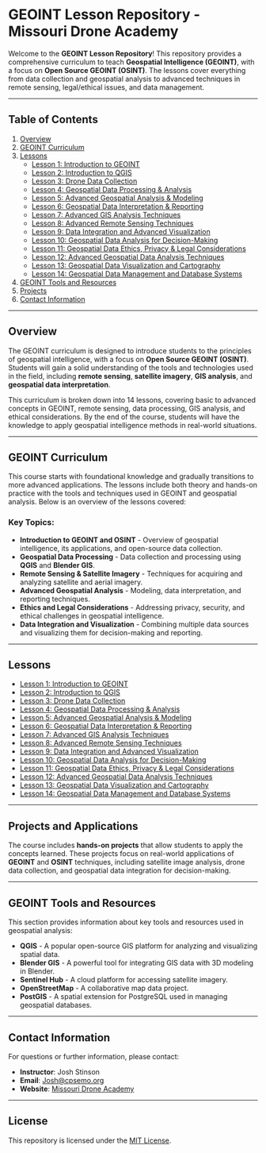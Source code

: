 # GEOINT Lesson Repository - Missouri Drone Academy

Welcome to the **GEOINT Lesson Repository**! This repository provides a comprehensive curriculum to teach **Geospatial Intelligence (GEOINT)**, with a focus on **Open Source GEOINT (OSINT)**. The lessons cover everything from data collection and geospatial analysis to advanced techniques in remote sensing, legal/ethical issues, and data management.

---

## Table of Contents

1. [Overview](#overview)
2. [GEOINT Curriculum](#geoint-curriculum)
3. [Lessons](#lessons)
   - [Lesson 1: Introduction to GEOINT](docs/lessons/lesson_1_intro_to_geoint.md)
   - [Lesson 2: Introduction to QGIS](docs/lessons/lesson_2_intro_to_qgis.md)
   - [Lesson 3: Drone Data Collection](docs/lessons/lesson_3_drone_data_collection.md)
   - [Lesson 4: Geospatial Data Processing & Analysis](docs/lessons/lesson_4_geospatial_data_processing_analysis.md)
   - [Lesson 5: Advanced Geospatial Analysis & Modeling](docs/lessons/lesson_5_advanced_geospatial_analysis_modeling.md)
   - [Lesson 6: Geospatial Data Interpretation & Reporting](docs/lessons/lesson_6_geospatial_data_interpretation_reporting.md)
   - [Lesson 7: Advanced GIS Analysis Techniques](docs/lessons/lesson_7_advanced_gis_analysis_techniques.md)
   - [Lesson 8: Advanced Remote Sensing Techniques](docs/lessons/lesson_8_advanced_remote_sensing_techniques.md)
   - [Lesson 9: Data Integration and Advanced Visualization](docs/lessons/lesson_9_data_integration_and_advanced_visualization.md)
   - [Lesson 10: Geospatial Data Analysis for Decision-Making](docs/lessons/lesson_10_geospatial_data_analysis_for_decision_making.md)
   - [Lesson 11: Geospatial Data Ethics, Privacy & Legal Considerations](docs/lessons/lesson_11_geospatial_data_ethics_privacy_legal_considerations.md)
   - [Lesson 12: Advanced Geospatial Data Analysis Techniques](docs/lessons/lesson_12_advanced_geospatial_data_analysis_techniques.md)
   - [Lesson 13: Geospatial Data Visualization and Cartography](docs/lessons/lesson_13_geospatial_data_visualization_and_cartography.md)
   - [Lesson 14: Geospatial Data Management and Database Systems](docs/lessons/lesson_14_geospatial_data_management_and_database_systems.md)
4. [GEOINT Tools and Resources](#geoint-tools-and-resources)
5. [Projects](#projects)
6. [Contact Information](#contact-information)

---

## Overview

The GEOINT curriculum is designed to introduce students to the principles of geospatial intelligence, with a focus on **Open Source GEOINT (OSINT)**. Students will gain a solid understanding of the tools and technologies used in the field, including **remote sensing**, **satellite imagery**, **GIS analysis**, and **geospatial data interpretation**.

This curriculum is broken down into 14 lessons, covering basic to advanced concepts in GEOINT, remote sensing, data processing, GIS analysis, and ethical considerations. By the end of the course, students will have the knowledge to apply geospatial intelligence methods in real-world situations.

---

## GEOINT Curriculum

This course starts with foundational knowledge and gradually transitions to more advanced applications. The lessons include both theory and hands-on practice with the tools and techniques used in GEOINT and geospatial analysis. Below is an overview of the lessons covered:

### Key Topics:
- **Introduction to GEOINT and OSINT** - Overview of geospatial intelligence, its applications, and open-source data collection.
- **Geospatial Data Processing** - Data collection and processing using **QGIS** and **Blender GIS**.
- **Remote Sensing & Satellite Imagery** - Techniques for acquiring and analyzing satellite and aerial imagery.
- **Advanced Geospatial Analysis** - Modeling, data interpretation, and reporting techniques.
- **Ethics and Legal Considerations** - Addressing privacy, security, and ethical challenges in geospatial intelligence.
- **Data Integration and Visualization** - Combining multiple data sources and visualizing them for decision-making and reporting.

---

## Lessons

- [Lesson 1: Introduction to GEOINT](docs/lessons/lesson_1_intro_to_geoint.md)
- [Lesson 2: Introduction to QGIS](docs/lessons/lesson_2_intro_to_qgis.md)
- [Lesson 3: Drone Data Collection](docs/lessons/lesson_3_drone_data_collection.md)
- [Lesson 4: Geospatial Data Processing & Analysis](docs/lessons/lesson_4_geospatial_data_processing_analysis.md)
- [Lesson 5: Advanced Geospatial Analysis & Modeling](docs/lessons/lesson_5_advanced_geospatial_analysis_modeling.md)
- [Lesson 6: Geospatial Data Interpretation & Reporting](docs/lessons/lesson_6_geospatial_data_interpretation_reporting.md)
- [Lesson 7: Advanced GIS Analysis Techniques](docs/lessons/lesson_7_advanced_gis_analysis_techniques.md)
- [Lesson 8: Advanced Remote Sensing Techniques](docs/lessons/lesson_8_advanced_remote_sensing_techniques.md)
- [Lesson 9: Data Integration and Advanced Visualization](docs/lessons/lesson_9_data_integration_and_advanced_visualization.md)
- [Lesson 10: Geospatial Data Analysis for Decision-Making](docs/lessons/lesson_10_geospatial_data_analysis_for_decision_making.md)
- [Lesson 11: Geospatial Data Ethics, Privacy & Legal Considerations](docs/lessons/lesson_11_geospatial_data_ethics_privacy_legal_considerations.md)
- [Lesson 12: Advanced Geospatial Data Analysis Techniques](docs/lessons/lesson_12_advanced_geospatial_data_analysis_techniques.md)
- [Lesson 13: Geospatial Data Visualization and Cartography](docs/lessons/lesson_13_geospatial_data_visualization_and_cartography.md)
- [Lesson 14: Geospatial Data Management and Database Systems](docs/lessons/lesson_14_geospatial_data_management_and_database_systems.md)

---

## Projects and Applications

The course includes **hands-on projects** that allow students to apply the concepts learned. These projects focus on real-world applications of **GEOINT** and **OSINT** techniques, including satellite image analysis, drone data collection, and geospatial data integration for decision-making.

---

## GEOINT Tools and Resources

This section provides information about key tools and resources used in geospatial analysis:

- **QGIS** - A popular open-source GIS platform for analyzing and visualizing spatial data.
- **Blender GIS** - A powerful tool for integrating GIS data with 3D modeling in Blender.
- **Sentinel Hub** - A cloud platform for accessing satellite imagery.
- **OpenStreetMap** - A collaborative map data project.
- **PostGIS** - A spatial extension for PostgreSQL used in managing geospatial databases.

---

## Contact Information

For questions or further information, please contact:

- **Instructor**: Josh Stinson  
- **Email**: [Josh@cpsemo.org](mailto:Josh@cpsemo.org)
- **Website**: [Missouri Drone Academy](https://www.missouridroneacademy.com)

---

## License

This repository is licensed under the [MIT License](LICENSE).
